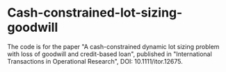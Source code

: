 # Cash-constrained-lot-sizing-goodwill
The code is for the paper "A cash-constrained dynamic lot sizing problem with loss of goodwill and credit-based loan", 
published in "International Transactions in Operational Research", DOI: 10.1111/itor.12675.

